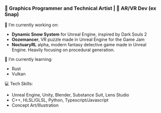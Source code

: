 ### 🦊 Graphics Programmer and Technical Artist | 🧠 AR/VR Dev (ex Snap)

🔭 I’m currently working on:
 - **Dynamic Snow System** for Unreal Engine, inspired by Dark Souls 2
 - **Oozemancer**, VR puzzle made in Unreal Engine for the Game Jam
 - **NoctuaryRL** alpha, modern fantasy detective game made in Unreal Engine. Heavily focusing on procedural generation.

🌱 I’m currently learning:
 - Rust
 - Vulkan

💻 Tech Skills:
 - Unreal Engine, Unity, Blender, Substance Suit, Lens Studio
 - C++, HLSL/GLSL, Python, Typescript/Javascript
 - Concept Art/Illustration

<!--
**vadstart/vadstart** is a ✨ _special_ ✨ repository because its `README.md` (this file) appears on your GitHub profile.

Here are some ideas to get you started:

- 🔭 I’m currently working on ...
- 🌱 I’m currently learning ...
- 👯 I’m looking to collaborate on ...
- 🤔 I’m looking for help with ...
- 💬 Ask me about ...
- 📫 How to reach me: ...
- 😄 Pronouns: ...
- ⚡ Fun fact: ...
-->
